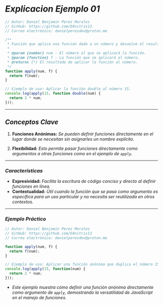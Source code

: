 <!-- Autor: Daniel Benjamin Perez Morales -->
<!-- GitHub: https://github.com/D4nitrix13 -->
<!-- GitLab: https://gitlab.com/D4nitrix13 -->
<!-- Correo electrónico: danielperezdev@proton.me -->

# ***Explicacion Ejemplo 01***

```javascript
// Autor: Daniel Benjamin Perez Morales
// GitHub: https://github.com/D4nitrix13
// Correo electrónico: danielperezdev@proton.me

/**
 * Función que aplica una función dada a un número y devuelve el resultado.
 *
 * @param {number} num - El número al que se aplicará la función.
 * @param {function} f - La función que se aplicará al número.
 * @returns {*} El resultado de aplicar la función al número.
 */
function apply(num, f) {
  return f(num);
}

// Ejemplo de uso: Aplicar la función double al número 15.
console.log(apply(15, function double(num) {
  return 2 * num;
}));
```

---

## ***Conceptos Clave***

1. **Funciones Anónimas:** *Se pueden definir funciones directamente en el lugar donde se necesitan sin asignarles un nombre explícito.*

2. **Flexibilidad:** *Esto permite pasar funciones directamente como argumentos a otras funciones como en el ejemplo de `apply`.*

---

### ***Características***

- **Expresividad:** *Facilita la escritura de código conciso y directo al definir funciones en línea.*
- **Contextualidad:** *Útil cuando la función que se pasa como argumento es específica para un uso particular y no necesita ser reutilizada en otros contextos.*

---

### ***Ejemplo Práctico***

```javascript
// Autor: Daniel Benjamin Perez Morales
// GitHub: https://github.com/D4nitrix13
// Correo electrónico: danielperezdev@proton.me

function apply(num, f) {
  return f(num);
}

// Ejemplo de uso: Aplicar una función anónima que duplica el número 15.
console.log(apply(15, function(num) {
  return 2 * num;
}));
```

- *Este ejemplo muestra cómo definir una función anónima directamente como argumento de `apply`, demostrando la versatilidad de JavaScript en el manejo de funciones.*
